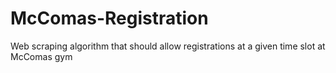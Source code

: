 # McComas-Registration
Web scraping algorithm that should allow registrations at a given time slot at McComas gym
